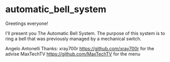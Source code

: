 # automatic_bell_system
Greetings everyone!

I'll present you The Automatic Bell System.
The purpose of this system is to ring a bell that was previously managed by a mechanical switch.

Angelo Antonelli
Thanks:
xray700r https://github.com/xray700r for the advise
MaxTechTV https://github.com/MaxTechTV for the menu 
